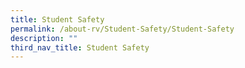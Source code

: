 ```yaml
---
title: Student Safety
permalink: /about-rv/Student-Safety/Student-Safety
description: ""
third_nav_title: Student Safety
---
```

